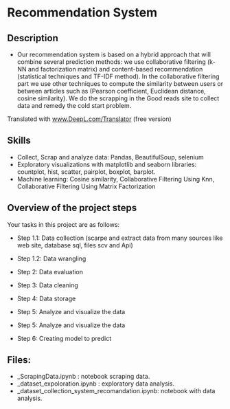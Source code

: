 # Recommendation System

## Description
- Our recommendation system is based on a hybrid approach that will combine several prediction methods: we use collaborative filtering (k-NN and factorization matrix) and content-based recommendation (statistical techniques and TF-IDF method). In the collaborative filtering part we use other techniques to compute the similarity between users or between articles such as (Pearson coefficient, Euclidean distance, cosine similarity). We do the scrapping in the Good reads site to collect data and remedy the cold start problem.

Translated with www.DeepL.com/Translator (free version)

## Skills
- Collect, Scrap and analyze data: Pandas, BeautifulSoup, selenium
- Exploratory visualizations with matplotlib and seaborn libraries: countplot, hist, scatter, pairplot, boxplot, barplot.
- Machine learning: Cosine similarity, Collaborative Filtering Using Knn, Collaborative Filtering Using Matrix Factorization


## Overview of the project steps

Your tasks in this project are as follows:

- Step 1.1: Data collection (scarpe and extract data from many sources like web site, database sql, files scv and Api)

- Step 1.2: Data wrangling

- Step 2: Data evaluation

- Step 3: Data cleaning

- Step 4: Data storage

- Step 5: Analyze and visualize the data

- Step 5: Analyze and visualize the data

- Step 6: Creating model to predict

## Files:

- _ScrapingData.ipynb                           : notebook scraping data.
- _dataset_expoloration.ipynb                   : exploratory data analysis.
- _dataset_collection_system_recomandation.ipynb: notebook with data analysis.

